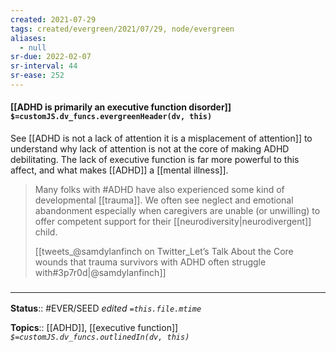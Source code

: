 ```yaml
---
created: 2021-07-29
tags: created/evergreen/2021/07/29, node/evergreen
aliases:
  - null
sr-due: 2022-02-07
sr-interval: 44
sr-ease: 252
---
```


#### [[ADHD is primarily an executive function disorder]] `$=customJS.dv_funcs.evergreenHeader(dv, this)`

See [[ADHD is not a lack of attention it is a misplacement of attention]] to understand why lack of attention is not at the core of making ADHD debilitating. The lack of executive function is far more powerful to this affect, and what makes [[ADHD]] a [[mental illness]].


> Many folks with \#ADHD have also experienced some kind of developmental [[trauma]]. We often see neglect and emotional abandonment especially when caregivers are unable (or unwilling) to offer competent support for their [[neurodiversity|neurodivergent]] child.
> 
> [[tweets_@samdylanfinch on Twitter_Let’s Talk About the Core wounds that trauma survivors with ADHD often struggle with#3p7r0d|@samdylanfinch]]

### <hr class="footnote"/>

**Status**:: #EVER/SEED 
*edited `=this.file.mtime`*

**Topics**:: [[ADHD]], [[executive function]]
*`$=customJS.dv_funcs.outlinedIn(dv, this)`*


